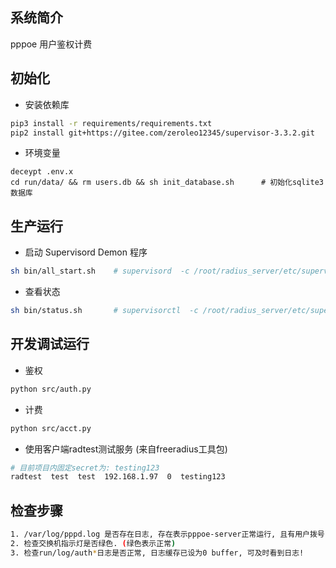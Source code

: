 ## 系统简介
pppoe 用户鉴权计费


## 初始化

- 安装依赖库
``` bash
pip3 install -r requirements/requirements.txt
pip2 install git+https://gitee.com/zeroleo12345/supervisor-3.3.2.git        # 安装supervisor
```


- 环境变量
```
deceypt .env.x
cd run/data/ && rm users.db && sh init_database.sh      # 初始化sqlite3数据库
```


## 生产运行
- 启动 Supervisord Demon 程序
``` bash
sh bin/all_start.sh    # supervisord  -c /root/radius_server/etc/supervisord.ini
```


- 查看状态
``` bash
sh bin/status.sh       # supervisorctl  -c /root/radius_server/etc/supervisord.ini status
```


## 开发调试运行
- 鉴权
``` bash
python src/auth.py
```


- 计费
``` bash
python src/acct.py
```


- 使用客户端radtest测试服务 (来自freeradius工具包)
``` bash
# 目前项目内固定secret为: testing123
radtest  test  test  192.168.1.97  0  testing123
```


## 检查步骤
``` bash
1. /var/log/pppd.log 是否存在日志, 存在表示pppoe-server正常运行, 且有用户拨号!
2. 检查交换机指示灯是否绿色. (绿色表示正常)
3. 检查run/log/auth*日志是否正常, 日志缓存已设为0 buffer, 可及时看到日志!
```

